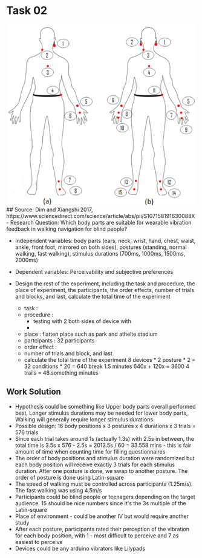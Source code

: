 # Task 02
<img src = "../images/workshop2.png" width=800>
## Source: Dim and Xiangshi 2017,
https://www.sciencedirect.com/science/article/abs/pii/S107158191630088X
- Research Question: Which body parts are suitable for wearable vibration feedback in walking navigation for blind people?

- Independent variables: body parts (ears, neck, wrist, hand, chest, waist, ankle, front foot, mirrored on both sides), postures (standing, normal walking, fast walking), stimulus durations (700ms, 1000ms, 1500ms, 2000ms)

- Dependent variables: Perceivability and subjective preferences

- Design the rest of the experiment, including the task and procedure, the place of experiment, the participants, the order effects, number of trials and blocks, and last, calculate the total time of the experiment
    - task : 
    - procedure :
        - testing with 2 both sides of device with 
        - 
    - place : flatten place such as park and athelte stadium
    - partcipants : 32 participants
    - order effect : 
    - number of trials and block, and last
    - calculate the total time of the experiment
    8 devices * 2 posture * 2 = 32 conditions * 20 = 640
    break 1.5 minutes
    640x + 120x = 3600
    4 trails = 48.something minutes

## Work Solution
- Hypothesis could be something like Upper body parts overall performed best, Longer stimulus durations may be needed for lower body parts, Walking will generally require longer stimulus durations
- Possible design: 16 body positions x 3 postures x 4 durations x 3 trials = 576 trials
- Since each trial takes around 1s (actually 1.3s) with 2.5s in between, the total time is 3.5s x 576 - 2.5s = 2013.5s / 60 = 33.558 mins - this is fair amount of time when counting time for filling questionnaires
- The order of body positions and stimulus duration were randomized but each body position will receive exactly 3 trials for each stimulus duration. After one posture is done, we swap to another posture. The order of posture is done using Latin-square
- The speed of walking must be controlled across participants (1.25m/s). The fast walking was using 4.5m/s
- Participants could be blind people or teenagers depending on the target audience. 15 should be nice numbers since it's the 3s multiple of the Latin-square
- Place of environment - could be another IV but would require another study
- After each posture, participants rated their perception of the vibration for each body position, with 1 - most difficult to perceive and 7 as easiest to perceive
- Devices could be any arduino vibrators like Lilypads



